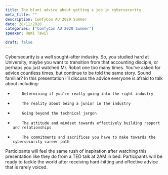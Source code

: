 ```yaml
---
title: The blunt advice about getting a job in cybersecurity
meta_title: ""
description: ComfyCon AU 2020 Summer
date: 28/11/2020
categories: ["ComfyCon AU 2020 Summer"]
speaker: Rami Tawil

draft: false
---
```

Cybersecurity is a well sought-after industry. So, you studied hard at University, maybe you want to transition from that accounting disciple, or perhaps you just watched Mr. Robot one too many times. You've asked for advice countless times, but continue to be told the same story. Sound familiar? In this presentation I’ll discuss the advice everyone is afraid to talk about including:

-         Determining if you’re really going into the right industry
-         The reality about being a junior in the industry
-         Going beyond the technical jargon
-         The attitude and mindset towards effectively building rapport and relationships
-         The commitments and sacrifices you have to make towards the cybersecurity career path

Participants will feel the same rush of inspiration after watching this presentation like they do from a TED talk at 2AM in bed. Participants will be ready to tackle the world after receiving hard-hitting and effective advice that is rarely voiced.

